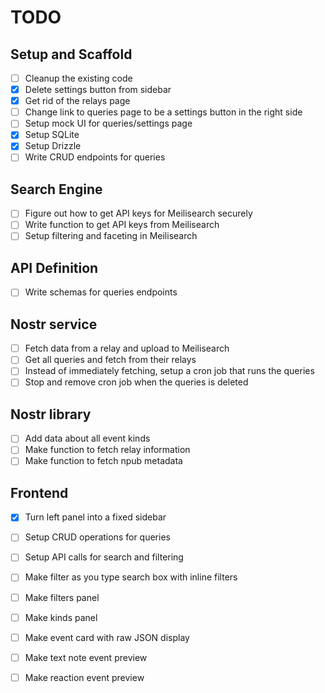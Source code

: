 # TODO

## Setup and Scaffold
- [ ] Cleanup the existing code
- [x] Delete settings button from sidebar
- [x] Get rid of the relays page
- [ ] Change link to queries page to be a settings button in the right side
- [ ] Setup mock UI for queries/settings page
- [x] Setup SQLite
- [x] Setup Drizzle
- [ ] Write CRUD endpoints for queries

## Search Engine
- [ ] Figure out how to get API keys for Meilisearch securely
- [ ] Write function to get API keys from Meilisearch
- [ ] Setup filtering and faceting in Meilisearch

## API Definition
- [ ] Write schemas for queries endpoints

## Nostr service
- [ ] Fetch data from a relay and upload to Meilisearch
- [ ] Get all queries and fetch from their relays
- [ ] Instead of immediately fetching, setup a cron job that runs the queries
- [ ] Stop and remove cron job when the queries is deleted

## Nostr library
- [ ] Add data about all event kinds
- [ ] Make function to fetch relay information
- [ ] Make function to fetch npub metadata

## Frontend
- [x] Turn left panel into a fixed sidebar
- [ ] Setup CRUD operations for queries
- [ ] Setup API calls for search and filtering
- [ ] Make filter as you type search box with inline filters
- [ ] Make filters panel
- [ ] Make kinds panel
- [ ] Make event card with raw JSON display
- [ ] Make text note event preview
- [ ] Make reaction event preview

